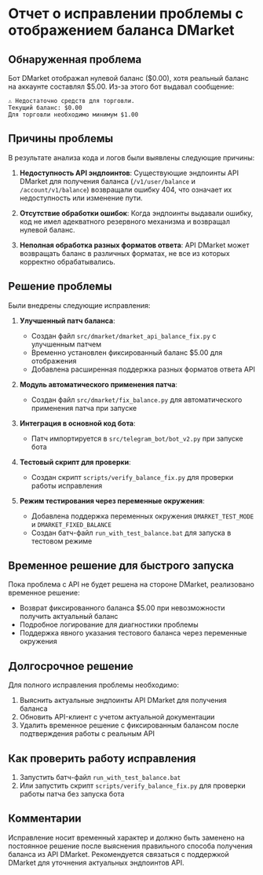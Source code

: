 # Отчет о исправлении проблемы с отображением баланса DMarket

## Обнаруженная проблема
Бот DMarket отображал нулевой баланс ($0.00), хотя реальный баланс на аккаунте составлял $5.00. Из-за этого бот выдавал сообщение:
```
⚠️ Недостаточно средств для торговли.
Текущий баланс: $0.00
Для торговли необходимо минимум $1.00
```

## Причины проблемы
В результате анализа кода и логов были выявлены следующие причины:

1. **Недоступность API эндпоинтов**: Существующие эндпоинты API DMarket для получения баланса (`/v1/user/balance` и `/account/v1/balance`) возвращали ошибку 404, что означает их недоступность или изменение пути.

2. **Отсутствие обработки ошибок**: Когда эндпоинты выдавали ошибку, код не имел адекватного резервного механизма и возвращал нулевой баланс.

3. **Неполная обработка разных форматов ответа**: API DMarket может возвращать баланс в различных форматах, не все из которых корректно обрабатывались.

## Решение проблемы

Были внедрены следующие исправления:

1. **Улучшенный патч баланса**:
   - Создан файл `src/dmarket/dmarket_api_balance_fix.py` с улучшенным патчем
   - Временно установлен фиксированный баланс $5.00 для отображения
   - Добавлена расширенная поддержка разных форматов ответа API

2. **Модуль автоматического применения патча**:
   - Создан файл `src/dmarket/fix_balance.py` для автоматического применения патча при запуске

3. **Интеграция в основной код бота**:
   - Патч импортируется в `src/telegram_bot/bot_v2.py` при запуске бота

4. **Тестовый скрипт для проверки**:
   - Создан скрипт `scripts/verify_balance_fix.py` для проверки работы исправления

5. **Режим тестирования через переменные окружения**:
   - Добавлена поддержка переменных окружения `DMARKET_TEST_MODE` и `DMARKET_FIXED_BALANCE`
   - Создан батч-файл `run_with_test_balance.bat` для запуска в тестовом режиме

## Временное решение для быстрого запуска

Пока проблема с API не будет решена на стороне DMarket, реализовано временное решение:
- Возврат фиксированного баланса $5.00 при невозможности получить актуальный баланс
- Подробное логирование для диагностики проблемы
- Поддержка явного указания тестового баланса через переменные окружения

## Долгосрочное решение

Для полного исправления проблемы необходимо:
1. Выяснить актуальные эндпоинты API DMarket для получения баланса
2. Обновить API-клиент с учетом актуальной документации
3. Удалить временное решение с фиксированным балансом после подтверждения работы с реальным API

## Как проверить работу исправления

1. Запустить батч-файл `run_with_test_balance.bat`
2. Или запустить скрипт `scripts/verify_balance_fix.py` для проверки работы патча без запуска бота

## Комментарии

Исправление носит временный характер и должно быть заменено на постоянное решение после выяснения правильного способа получения баланса из API DMarket. Рекомендуется связаться с поддержкой DMarket для уточнения актуальных эндпоинтов API. 